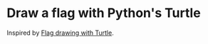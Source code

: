 # Draw a flag with Python's Turtle

Inspired by [Flag drawing with Turtle](https://jtanx.github.io/2018/12/28/turtle-flag-drawing/).
